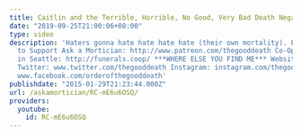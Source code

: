 ```yaml
---
title: Caitlin and the Terrible, Horrible, No Good, Very Bad Death Negative Vacation
date: "2019-09-25T21:00:06+08:00"
type: video
description: 'Haters gonna hate hate hate hate (their own mortality). Patreon Link
  to Support Ask a Mortician: http://www.patreon.com/thegooddeath Co-Op Funeral Home
  in Seattle: http://funerals.coop/ ***WHERE ELSE YOU FIND ME*** Website: www.orderofthegooddeath.com
  Twitter: www.twitter.com/thegooddeath Instagram: instagram.com/thegooddeath Facebook:
  www.facebook.com/orderofthegooddeath'
publishdate: "2015-01-29T21:23:44.000Z"
url: /askamortician/RC-mE6u6OSQ/
providers:
  youtube:
    id: RC-mE6u6OSQ
---
```

